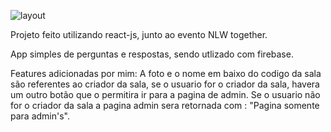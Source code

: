 ![layout](https://user-images.githubusercontent.com/85500989/123520462-37cc5880-d687-11eb-8299-67b037981e11.png)

Projeto feito utilizando react-js, junto ao evento NLW together.

App simples de perguntas e respostas, sendo utlizado com firebase.

Features adicionadas por mim: 
A foto e o nome em baixo do codigo da sala são referentes ao criador da sala, 
se o usuario for o criador da sala, havera um outro botão que o permitira ir para
a pagina de admin. Se o usuario não for o criador da sala a pagina admin sera retornada
com : "Pagina somente para admin's".
